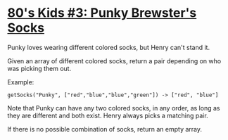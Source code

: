 # [80's Kids #3: Punky Brewster's Socks](https://www.codewars.com/kata/80-s-kids-number-3-punky-brewsters-socks "https://www.codewars.com/kata/5662292ee7e2da24e900012f")

Punky loves wearing different colored socks, but Henry can't stand it.

Given an array of different colored socks, return a pair depending on who was picking them out.

Example:
```
getSocks("Punky", ["red","blue","blue","green"]) -> ["red", "blue"]
```

Note that Punky can have any two colored socks, in any order, as long as they are different and both exist. Henry always picks a matching pair. 

If there is no possible combination of socks, return an empty array.
